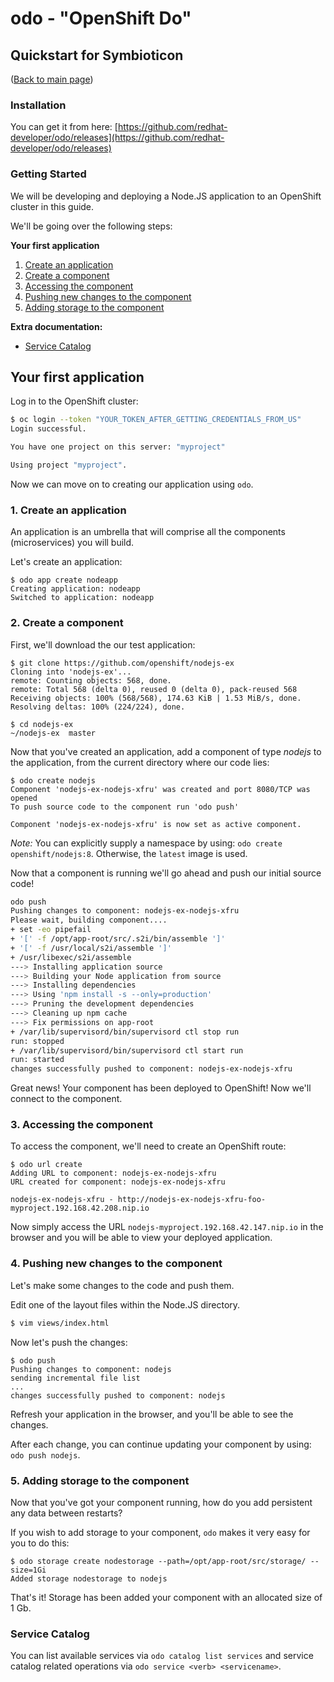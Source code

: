 # odo - "OpenShift Do"
## Quickstart for Symbioticon
([Back to main page](README.md))

### Installation
You can get it from here: [https://github.com/redhat-developer/odo/releases](https://github.com/redhat-developer/odo/releases)

### Getting Started

We will be developing and deploying a Node.JS application to an OpenShift cluster in this guide.

We'll be going over the following steps:

**Your first application**

 1. [Create an application](#1-create-an-application)
 1. [Create a component](#2-create-a-component)
 1. [Accessing the component](#3-accessing-the-component)
 1. [Pushing new changes to the component](#4-pushing-new-changes-to-the-component)
 1. [Adding storage to the component](#5-adding-storage-to-the-component)

**Extra documentation:**

* [Service Catalog](#service-catalog)


## Your first application

Log in to the OpenShift cluster:

```sh
$ oc login --token "YOUR_TOKEN_AFTER_GETTING_CREDENTIALS_FROM_US"
Login successful.

You have one project on this server: "myproject"

Using project "myproject".
```

Now we can move on to creating our application using `odo`.

### 1. Create an application

An application is an umbrella that will comprise all the components (microservices) you will build.

Let's create an application:

```console
$ odo app create nodeapp
Creating application: nodeapp
Switched to application: nodeapp
```

### 2. Create a component

First, we'll download the our test application: 

```console
$ git clone https://github.com/openshift/nodejs-ex
Cloning into 'nodejs-ex'...
remote: Counting objects: 568, done.
remote: Total 568 (delta 0), reused 0 (delta 0), pack-reused 568
Receiving objects: 100% (568/568), 174.63 KiB | 1.53 MiB/s, done.
Resolving deltas: 100% (224/224), done.

$ cd nodejs-ex 
~/nodejs-ex  master
```

Now that you've created an application, add a component of type _nodejs_ to the application, from the current directory where our code lies:

```console
$ odo create nodejs
Component 'nodejs-ex-nodejs-xfru' was created and port 8080/TCP was opened
To push source code to the component run 'odo push'

Component 'nodejs-ex-nodejs-xfru' is now set as active component.
```

*Note:* You can explicitly supply a namespace by using: `odo create openshift/nodejs:8`. Otherwise, the `latest` image is used.

Now that a component is running we'll go ahead and push our initial source code!

```sh
odo push
Pushing changes to component: nodejs-ex-nodejs-xfru
Please wait, building component....
+ set -eo pipefail
+ '[' -f /opt/app-root/src/.s2i/bin/assemble ']'
+ '[' -f /usr/local/s2i/assemble ']'
+ /usr/libexec/s2i/assemble
---> Installing application source
---> Building your Node application from source
---> Installing dependencies
---> Using 'npm install -s --only=production'
---> Pruning the development dependencies
---> Cleaning up npm cache
---> Fix permissions on app-root
+ /var/lib/supervisord/bin/supervisord ctl stop run
run: stopped
+ /var/lib/supervisord/bin/supervisord ctl start run
run: started
changes successfully pushed to component: nodejs-ex-nodejs-xfru
```

Great news! Your component has been deployed to OpenShift! Now we'll connect to the component.

### 3. Accessing the component

To access the component, we'll need to create an OpenShift route:

```console
$ odo url create
Adding URL to component: nodejs-ex-nodejs-xfru
URL created for component: nodejs-ex-nodejs-xfru

nodejs-ex-nodejs-xfru - http://nodejs-ex-nodejs-xfru-foo-myproject.192.168.42.208.nip.io
```

Now simply access the URL `nodejs-myproject.192.168.42.147.nip.io` in the browser and you will be able to view your deployed application.

### 4. Pushing new changes to the component

Let's make some changes to the code and push them.

Edit one of the layout files within the Node.JS directory.

```sh
$ vim views/index.html
```

Now let's push the changes:

```console
$ odo push
Pushing changes to component: nodejs
sending incremental file list
...
changes successfully pushed to component: nodejs
```

Refresh your application in the browser, and you'll be able to see the changes.

After each change, you can continue updating your component by using: `odo push nodejs`.

### 5. Adding storage to the component

Now that you've got your component running, how do you add persistent any data between restarts?

If you wish to add storage to your component, `odo` makes it very easy for you to do this:

```console
$ odo storage create nodestorage --path=/opt/app-root/src/storage/ --size=1Gi 
Added storage nodestorage to nodejs
```

That's it! Storage has been added your component with an allocated size of 1 Gb.

### Service Catalog

You can list available services via `odo catalog list services` and service catalog related operations via `odo service <verb> <servicename>`.
